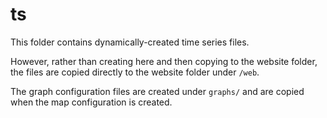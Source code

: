 # ts

This folder contains dynamically-created time series files.

However, rather than creating here and then copying to the website folder,
the files are copied directly to the website folder under `/web`.

The graph configuration files are created under `graphs/` and are copied
when the map configuration is created.
